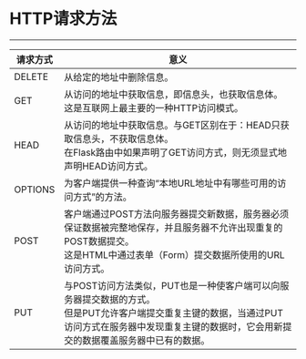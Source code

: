 # HTTP请求方法
---
|请求方式|意义|
|-|-|
|DELETE|从给定的地址中删除信息。|
|GET|从访问的地址中获取信息，即信息头，也获取信息体。</br>这是互联网上最主要的一种HTTP访问模式。|
|HEAD|从访问的地址中获取信息。与GET区别在于：HEAD只获取信息头，不获取信息体。<br>在Flask路由中如果声明了GET访问方式，则无须显式地声明HEAD访问方式。|
|OPTIONS|为客户端提供一种查询“本地URL地址中有哪些可用的访问方式”的方法。|
|POST|客户端通过POST方法向服务器提交新数据，服务器必须保证数据被完整地保存，并且服务器不允许出现重复的POST数据提交。</br>这是HTML中通过表单（Form）提交数据所使用的URL访问方式。|
|PUT|与POST访问方法类似，PUT也是一种使客户端可以向服务器提交数据的方式。<br>但是PUT允许客户端提交重复主键的数据，当通过PUT访问方式在服务器中发现重复主键的数据时，它会用新提交的数据覆盖服务器中已有的数据。|
